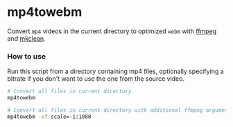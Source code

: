 # mp4towebm

Convert `mp4` videos in the current directory to optimized `webm` with [ffmpeg](https://www.ffmpeg.org/) and [mkclean](https://www.matroska.org/downloads/mkclean.html).

### How to use

Run this script from a directory containing mp4 files, optionally specifying a bitrate if you don't want to use the one from the source video.

```bash
# Convert all files in current directory
mp4towebm

# Convert all files in current directory with additional ffmpeg arguments
mp4towebm -vf scale=-1:1080
```
